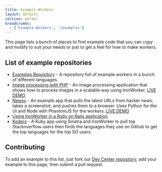 ```yaml
---
title: Example Workers
layout: default
section: worker
breadcrumbs:
  - ['Example Workers', '/examples']
---
```


This page lists a bunch of places to find example code that you can copy and modify to suit your needs or just to get
a feel for how to make workers.

## List of example repositories

- [Examples Repository](https://github.com/iron-io/iron_worker_examples) - A repository full of example workers in a bunch of different languages.
- [Image processing with PHP](https://github.com/rkononov/php_example) - An image processing application that shows how to process images in a scalable way using IronWorker. [LIVE DEMO](http://iron-processing.herokuapp.com/)
- [Newsy](https://github.com/paddyforan/newsy) - An example app that pulls the latest URLs from hacker news, takes a screenshot, and pushes them to a
browser. Uses Python for the UI and Node with PhantomJS for the workers. [LIVE DEMO](http://iron-ehd.appspot.com/)
- [Using IronWorker in a Ruby on Rails application](https://github.com/iron-io/iron_worker_rails_example)
- [Koders](https://github.com/iron-io/koders) - A Ruby app using Sinatra and IronWorker to pull top Stackoverflow users then finds the languages they use on Github to get the top languages for the top SO users.

## Contributing

To add an example to this list, just fork our [Dev Center repository](https://github.com/iron-io/docs),
add your example to this page, then submit a pull request.
